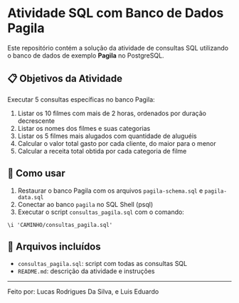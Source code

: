 
# Atividade SQL com Banco de Dados Pagila

Este repositório contém a solução da atividade de consultas SQL utilizando o banco de dados de exemplo **Pagila** no PostgreSQL.

## 📋 Objetivos da Atividade

Executar 5 consultas específicas no banco Pagila:

1. Listar os 10 filmes com mais de 2 horas, ordenados por duração decrescente
2. Listar os nomes dos filmes e suas categorias
3. Listar os 5 filmes mais alugados com quantidade de aluguéis
4. Calcular o valor total gasto por cada cliente, do maior para o menor
5. Calcular a receita total obtida por cada categoria de filme

## 🚀 Como usar

1. Restaurar o banco Pagila com os arquivos `pagila-schema.sql` e `pagila-data.sql`
2. Conectar ao banco `pagila` no SQL Shell (psql)
3. Executar o script `consultas_pagila.sql` com o comando:

```
\i 'CAMINHO/consultas_pagila.sql'
```

## 📂 Arquivos incluídos

- `consultas_pagila.sql`: script com todas as consultas SQL
- `README.md`: descrição da atividade e instruções

---

Feito por: Lucas Rodrigues Da Silva, e
           Luis Eduardo
